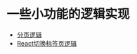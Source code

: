 # 一些小功能的逻辑实现
* [分页逻辑](https://github.com/NieHang/miniFeature/blob/master/pagination/index.js)
* [React切换标签页逻辑](https://github.com/NieHang/miniFeature/tree/master/changeTabLogic)
